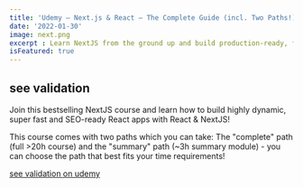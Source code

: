 ```yaml
---
title: 'Udemy – Next.js & React – The Complete Guide (incl. Two Paths!) 2021-12'
date: '2022-01-30'
image: next.png
excerpt : Learn NextJS from the ground up and build production-ready, fullstack ReactJS apps with the NextJS framework!
isFeatured: true
--- 
```






## see validation
Join this bestselling NextJS course and learn how to build highly dynamic, super fast and SEO-ready React apps with React & NextJS!

This course comes with two paths which you can take: The "complete" path (full >20h course) and the "summary" path (~3h summary module) - you can choose the path that best fits your time requirements!

[see validation on udemy](https://www.udemy.com/certificate/UC-7394f0e1-0df4-46ea-837f-27136d4904c2/)


